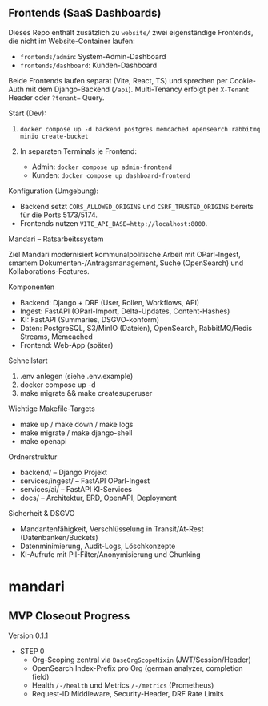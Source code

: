 ## Frontends (SaaS Dashboards)

Dieses Repo enthält zusätzlich zu `website/` zwei eigenständige Frontends, die nicht im Website-Container laufen:

- `frontends/admin`: System-Admin-Dashboard
- `frontends/dashboard`: Kunden-Dashboard

Beide Frontends laufen separat (Vite, React, TS) und sprechen per Cookie-Auth mit dem Django-Backend (`/api`). Multi-Tenancy erfolgt per `X-Tenant` Header oder `?tenant=` Query.

Start (Dev):

1. `docker compose up -d backend postgres memcached opensearch rabbitmq minio create-bucket`
2. In separaten Terminals je Frontend:

   - Admin: `docker compose up admin-frontend`
   - Kunden: `docker compose up dashboard-frontend`

Konfiguration (Umgebung):

- Backend setzt `CORS_ALLOWED_ORIGINS` und `CSRF_TRUSTED_ORIGINS` bereits für die Ports 5173/5174.
- Frontends nutzen `VITE_API_BASE=http://localhost:8000`.

Mandari – Ratsarbeitssystem

Ziel
Mandari modernisiert kommunalpolitische Arbeit mit OParl-Ingest, smartem Dokumenten-/Antragsmanagement, Suche (OpenSearch) und Kollaborations-Features.

Komponenten
- Backend: Django + DRF (User, Rollen, Workflows, API)
- Ingest: FastAPI (OParl-Import, Delta-Updates, Content-Hashes)
- KI: FastAPI (Summaries, DSGVO-konform)
- Daten: PostgreSQL, S3/MinIO (Dateien), OpenSearch, RabbitMQ/Redis Streams, Memcached
- Frontend: Web-App (später)

Schnellstart
1. .env anlegen (siehe .env.example)
2. docker compose up -d
3. make migrate && make createsuperuser

Wichtige Makefile-Targets
- make up / make down / make logs
- make migrate / make django-shell
- make openapi

Ordnerstruktur
- backend/ – Django Projekt
- services/ingest/ – FastAPI OParl-Ingest
- services/ai/ – FastAPI KI-Services
- docs/ – Architektur, ERD, OpenAPI, Deployment

Sicherheit & DSGVO
- Mandantenfähigkeit, Verschlüsselung in Transit/At-Rest (Datenbanken/Buckets)
- Datenminimierung, Audit-Logs, Löschkonzepte
- KI-Aufrufe mit PII-Filter/Anonymisierung und Chunking

# mandari

## MVP Closeout Progress

Version 0.1.1

- STEP 0
  - Org-Scoping zentral via `BaseOrgScopeMixin` (JWT/Session/Header)
  - OpenSearch Index-Prefix pro Org (german analyzer, completion field)
  - Health `/-/health` und Metrics `/-/metrics` (Prometheus)
  - Request-ID Middleware, Security-Header, DRF Rate Limits

